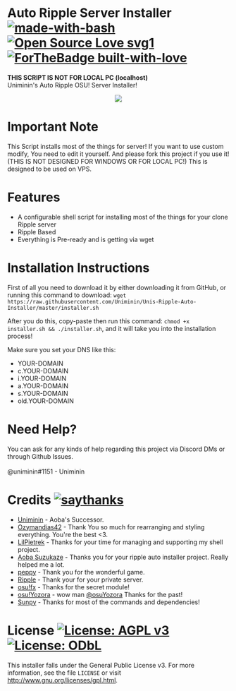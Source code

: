 # Auto Ripple Server Installer [![made-with-bash](https://img.shields.io/badge/Made%20with-Bash-1f425f.svg)](https://www.gnu.org/software/bash/)  [![Open Source Love svg1](https://badges.frapsoft.com/os/v1/open-source.svg?v=103)](https://github.com/Uniminin/) [![ForTheBadge built-with-love](http://ForTheBadge.com/images/badges/built-with-love.svg)](https://GitHub.com/Uniminin/) 
<b>**THIS SCRIPT IS NOT FOR LOCAL PC (localhost)**</b><br>
Uniminin's Auto Ripple OSU! Server Installer!

<p align="center">
  <img src="https://ripple.moe/static/logos/logo-pink.svg"/>
</p>

# Important Note
This Script installs most of the things for server! If you want to use custom modify, You need to edit it yourself. And please fork this project if you use it! (THIS IS NOT DESIGNED FOR WINDOWS OR FOR LOCAL PC!) This is designed to be used on VPS.

# Features
* A configurable shell script for installing most of the things for your clone Ripple server
* Ripple Based
* Everything is Pre-ready and is getting via wget

# Installation Instructions
First of all you need to download it by either downloading it from GitHub, or running this command to download: `wget https://raw.githubusercontent.com/Uniminin/Unis-Ripple-Auto-Installer/master/installer.sh`

After you do this, copy-paste then run this command: `chmod +x installer.sh && ./installer.sh`, and it will take you into the installation process!

Make sure you set your DNS like this:

* YOUR-DOMAIN
* c.YOUR-DOMAIN
* i.YOUR-DOMAIN
* a.YOUR-DOMAIN
* s.YOUR-DOMAIN
* old.YOUR-DOMAIN

# Need Help?
You can ask for any kinds of help regarding this project via Discord DMs or through Github Issues.<br>
<br>
@uniminin#1151 - Uniminin

# Credits [![saythanks](https://img.shields.io/badge/say-thanks-ff69b4.svg)](https://github.com/Uniminin/)
* <a href=https://github.com/Uniminin>Uniminin</a> - Aoba's Successor.
* <a href=https://github.com/Ozymandias42>Ozymandias42</a> - Thank You so much for rearranging and styling everything. You're the best <3.
* <a href=https://github.com/LilPietrek>LilPietrek</a> - Thanks for your time for managing and supporting my shell project.
* <a href=https://github.com/Hazuki-san>Aoba Suzukaze</a> - Thanks you for your ripple auto installer project. Really helped me a lot.
* <a href=https://github.com/ppy>peppy</a> - Thank you for the wonderful game.
* <a href=https://github.com/osuripple>Ripple</a> - Thank your for your private server.
* <a href=https://github.com/osufx>osu!fx</a> - Thanks for the secret module!
* <a href=https://github.com/osuYozora>osu!Yozora</a> - wow man <a href=https://github.com/osuYozora>@osuYozora</a> Thanks for the past!
* <a href=https://github.com/EmilySunpy>Sunpy</a> - Thanks for most of the commands and dependencies!

# License [![License: AGPL v3](https://img.shields.io/badge/License-AGPL%20v3-blue.svg)](https://www.gnu.org/licenses/agpl-3.0) [![License: ODbL](https://img.shields.io/badge/License-ODbL-brightgreen.svg)](https://opendatacommons.org/licenses/odbl/)
This installer falls under the General Public License v3. For more information, see the file `LICENSE` or visit http://www.gnu.org/licenses/gpl.html.

